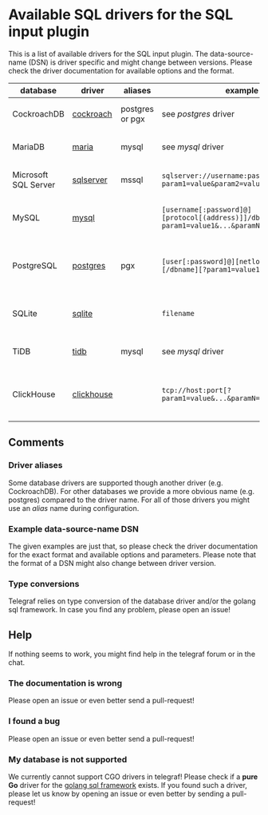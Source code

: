 # Available SQL drivers for the SQL input plugin

This is a list of available drivers for the SQL input plugin. The data-source-name (DSN) is driver specific and
might change between versions. Please check the driver documentation for available options and the format.

| database             | driver                                                    | aliases         | example DSN                                                                            | comment                                                                                                               |
| -------------------- | --------------------------------------------------------- | --------------- | -------------------------------------------------------------------------------------- | --------------------------------------------------------------------------------------------------------------------- |
| CockroachDB          | [cockroach](https://github.com/jackc/pgx)                 | postgres or pgx | see _postgres_ driver                                                                  | uses PostgresQL driver                                                                                                |
| MariaDB              | [maria](https://github.com/go-sql-driver/mysql)           | mysql           | see _mysql_ driver                                                                     | uses MySQL driver                                                                                                     |
| Microsoft SQL Server | [sqlserver](https://github.com/denisenkom/go-mssqldb)     | mssql           | `sqlserver://username:password@host/instance?param1=value&param2=value`                            | uses newer _sqlserver_ driver                                                                                         |
| MySQL                | [mysql](https://github.com/go-sql-driver/mysql)           |                 | `[username[:password]@][protocol[(address)]]/dbname[?param1=value1&...&paramN=valueN]` | see [driver docs](https://github.com/go-sql-driver/mysql) for more information                                        |
| PostgreSQL           | [postgres](https://github.com/jackc/pgx)                  | pgx             | `[user[:password]@][netloc][:port][,...][/dbname][?param1=value1&...]`                 | see [postgres docs](https://www.postgresql.org/docs/current/libpq-connect.html#LIBPQ-CONNSTRING) for more information |
| SQLite               | [sqlite](https://gitlab.com/cznic/sqlite)                 |                 | `filename`                                                                             | see [driver docu](https://pkg.go.dev/modernc.org/sqlite) for more information                                         |
| TiDB                 | [tidb](https://github.com/go-sql-driver/mysql)            | mysql           | see _mysql_ driver                                                                     | uses MySQL driver                                                                                                     |
| ClickHouse           | [clickhouse](https://github.com/ClickHouse/clickhouse-go) |                 | `tcp://host:port[?param1=value&...&paramN=value]"`                                     | see [clickhouse-go docs](https://github.com/ClickHouse/clickhouse-go#dsn) for more information                        |

## Comments

### Driver aliases

Some database drivers are supported though another driver (e.g. CockroachDB). For other databases we provide a more
obvious name (e.g. postgres) compared to the driver name. For all of those drivers you might use an _alias_ name
during configuration.

### Example data-source-name DSN

The given examples are just that, so please check the driver documentation for the exact format
and available options and parameters. Please note that the format of a DSN might also change
between driver version.

### Type conversions

Telegraf relies on type conversion of the database driver and/or the golang sql framework. In case you find
any problem, please open an issue!

## Help

If nothing seems to work, you might find help in the telegraf forum or in the chat.

### The documentation is wrong

Please open an issue or even better send a pull-request!

### I found a bug

Please open an issue or even better send a pull-request!

### My database is not supported

We currently cannot support CGO drivers in telegraf! Please check if a **pure Go** driver for the [golang sql framework](https://golang.org/pkg/database/sql/) exists.
If you found such a driver, please let us know by opening an issue or even better by sending a pull-request!
